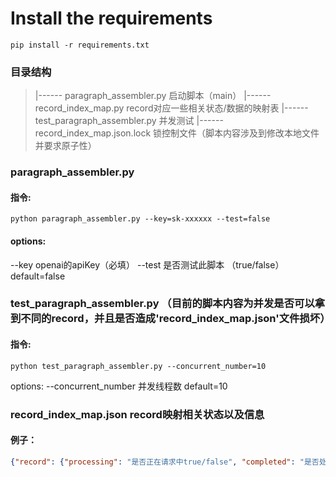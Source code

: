 # Install the requirements
```
pip install -r requirements.txt
```


### 目录结构

> |------ paragraph_assembler.py        启动脚本（main）
> |------ record_index_map.py           record对应一些相关状态/数据的映射表
> |------ test_paragraph_assembler.py   并发测试
> |------ record_index_map.json.lock    锁控制文件（脚本内容涉及到修改本地文件并要求原子性）
>

### paragraph_assembler.py

#### 指令:
```shell
python paragraph_assembler.py --key=sk-xxxxxx --test=false
```

#### options:
  --key  openai的apiKey（必填）
  --test 是否测试此脚本 （true/false）default=false


### test_paragraph_assembler.py （目前的脚本内容为并发是否可以拿到不同的record，并且是否造成'record_index_map.json'文件损坏）

#### 指令:
```shell
python test_paragraph_assembler.py --concurrent_number=10
```
options:
  --concurrent_number 并发线程数 default=10


### record_index_map.json record映射相关状态以及信息

#### 例子：
```json
{"record": {"processing": "是否正在请求中true/false", "completed": "是否处理完毕true/false", "index": "对应的dataset index"}, ...}
```